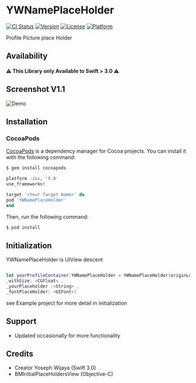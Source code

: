 # YWNamePlaceHolder
[![CI Status](https://travis-ci.org/nsnull0/YWNamePlaceholder.svg?branch=master)](https://travis-ci.org/nsnull0/YWNamePlaceholder)
[![Version](https://img.shields.io/cocoapods/v/YWNamePlaceholder.svg?style=flat)](https://cocoapods.org/pods/YWNamePlaceholder)
[![License](https://img.shields.io/cocoapods/l/YWNamePlaceholder.svg?style=flat)](https://cocoapods.org/pods/YWNamePlaceholder)
[![Platform](https://img.shields.io/cocoapods/p/YWNamePlaceholder.svg?style=flat)](https://cocoapods.org/pods/YWNamePlaceholder)

Profile Picture place Holder


## Availability
#### ⚠️ **This Library only Available to Swift > 3.0** ⚠️

## Screenshot V1.1
![Demo](https://ibb.co/mvLxcv)

## Installation

### CocoaPods

[CocoaPods](http://cocoapods.org) is a dependency manager for Cocoa projects. You can install it with the following command:

```bash
$ gem install cocoapods
```

```ruby
platform :ios, '9.0'
use_frameworks!

target '<Your Target Name>' do
pod 'YWNamePlaceHolder'
end
```

Then, run the following command:

```bash
$ pod install
```

## Initialization
YWNamePlaceHolder is UIView descent
```swift

let yourProfileContainer:YWNamePlaceHolder = YWNamePlaceHolder(originLocation: <CGPoint> ,
_withSize: <CGFloat> ,
_yourPlaceholder :<String> ,
_fontPlaceHolder: <UIFont>)

```

see Example project for more detail in initialization

## Support
- Updated occasionally for more functionality


## Credits
- Creator Yoseph Wijaya (Swift 3.0)
- BMInitialPlaceHoldersView (Objective-C)
